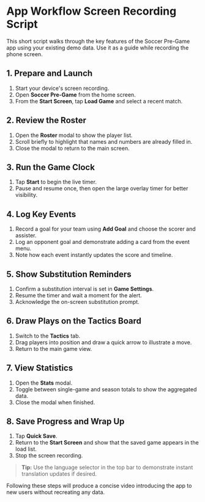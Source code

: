 # App Workflow Screen Recording Script

This short script walks through the key features of the Soccer Pre-Game app using your existing demo data. Use it as a guide while recording the phone screen.

## 1. Prepare and Launch
1. Start your device's screen recording.
2. Open **Soccer Pre-Game** from the home screen.
3. From the **Start Screen**, tap **Load Game** and select a recent match.

## 2. Review the Roster
1. Open the **Roster** modal to show the player list.
2. Scroll briefly to highlight that names and numbers are already filled in.
3. Close the modal to return to the main screen.

## 3. Run the Game Clock
1. Tap **Start** to begin the live timer.
2. Pause and resume once, then open the large overlay timer for better visibility.

## 4. Log Key Events
1. Record a goal for your team using **Add Goal** and choose the scorer and assister.
2. Log an opponent goal and demonstrate adding a card from the event menu.
3. Note how each event instantly updates the score and timeline.

## 5. Show Substitution Reminders
1. Confirm a substitution interval is set in **Game Settings**.
2. Resume the timer and wait a moment for the alert.
3. Acknowledge the on-screen substitution prompt.

## 6. Draw Plays on the Tactics Board
1. Switch to the **Tactics** tab.
2. Drag players into position and draw a quick arrow to illustrate a move.
3. Return to the main game view.

## 7. View Statistics
1. Open the **Stats** modal.
2. Toggle between single-game and season totals to show the aggregated data.
3. Close the modal when finished.

## 8. Save Progress and Wrap Up
1. Tap **Quick Save**.
2. Return to the **Start Screen** and show that the saved game appears in the load list.
3. Stop the screen recording.

> **Tip:** Use the language selector in the top bar to demonstrate instant translation updates if desired.

Following these steps will produce a concise video introducing the app to new users without recreating any data.
